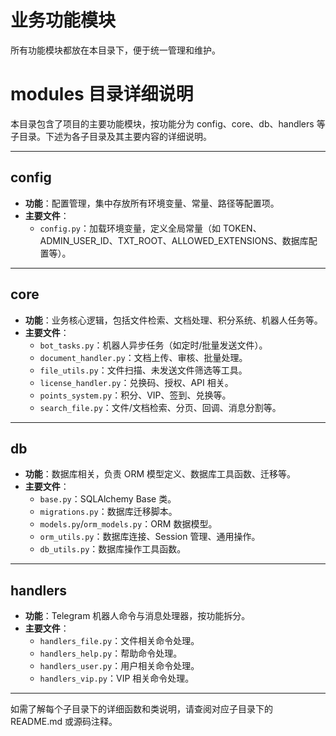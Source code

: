 # 业务功能模块

所有功能模块都放在本目录下，便于统一管理和维护。

# modules 目录详细说明

本目录包含了项目的主要功能模块，按功能分为 config、core、db、handlers 等子目录。下述为各子目录及其主要内容的详细说明。

---

## config
- **功能**：配置管理，集中存放所有环境变量、常量、路径等配置项。
- **主要文件**：
  - `config.py`：加载环境变量，定义全局常量（如 TOKEN、ADMIN_USER_ID、TXT_ROOT、ALLOWED_EXTENSIONS、数据库配置等）。

---

## core
- **功能**：业务核心逻辑，包括文件检索、文档处理、积分系统、机器人任务等。
- **主要文件**：
  - `bot_tasks.py`：机器人异步任务（如定时/批量发送文件）。
  - `document_handler.py`：文档上传、审核、批量处理。
  - `file_utils.py`：文件扫描、未发送文件筛选等工具。
  - `license_handler.py`：兑换码、授权、API 相关。
  - `points_system.py`：积分、VIP、签到、兑换等。
  - `search_file.py`：文件/文档检索、分页、回调、消息分割等。

---

## db
- **功能**：数据库相关，负责 ORM 模型定义、数据库工具函数、迁移等。
- **主要文件**：
  - `base.py`：SQLAlchemy Base 类。
  - `migrations.py`：数据库迁移脚本。
  - `models.py`/`orm_models.py`：ORM 数据模型。
  - `orm_utils.py`：数据库连接、Session 管理、通用操作。
  - `db_utils.py`：数据库操作工具函数。

---

## handlers
- **功能**：Telegram 机器人命令与消息处理器，按功能拆分。
- **主要文件**：
  - `handlers_file.py`：文件相关命令处理。
  - `handlers_help.py`：帮助命令处理。
  - `handlers_user.py`：用户相关命令处理。
  - `handlers_vip.py`：VIP 相关命令处理。

---

如需了解每个子目录下的详细函数和类说明，请查阅对应子目录下的 README.md 或源码注释。
